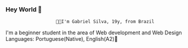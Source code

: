 ### Hey World 👋

                       👨‍💻I'm Gabriel Silva, 19y, from Brazil


I'm a beginner student in the area of Web development and Web Design <br>
Languages: Portuguese(Native), English(A2)💬



